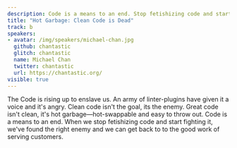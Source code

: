 ```yaml
---
description: Code is a means to an end. Stop fetishizing code and start fighting it and we can get back to to the good work of serving customers.
title: "Hot Garbage: Clean Code is Dead"
track: b
speakers:
- avatar: /img/speakers/michael-chan.jpg
  github: chantastic
  glitch: chantastic
  name: Michael Chan
  twitter: chantastic
  url: https://chantastic.org/
visible: true
---
```


The Code is rising up to enslave us. An army of linter-plugins have given it a voice and it's angry. Clean code isn't the goal, its the enemy. Great code isn't clean, it's hot garbage—hot-swappable and easy to throw out. Code is a means to an end. When we stop fetishizing code and start fighting it, we've found the right enemy and we can get back to to the good work of serving customers.

